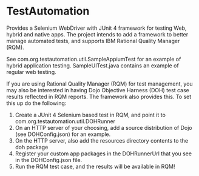 TestAutomation
==============

Provides a Selenium WebDriver with JUnit 4 framework for testing Web, hybrid and native apps.  The project intends to add a framework to better manage automated tests, and supports IBM Rational Quality Manager (RQM).

See com.org.testautomation.util.SampleAppiumTest for an example of hybrid application testing.  SampleUITest.java contains an example of regular web testing.

If you are using Rational Quality Manager (RQM) for test management, you may also be interested in having Dojo Objective Harness (DOH) test case results reflected in RQM reports.
The framework also provides this.  To set this up do the following:

1. Create a JUnit 4 Selenium based test in RQM, and point it to com.org.testautomation.util.DOHRunner
2. On an HTTP server of your choosing, add a source distribution of Dojo (see DOHConfig.json) for an example.  
3. On the HTTP server, also add the resources directory contents to the doh package
4. Register your custom app packages in the DOHRunnerUrl that you see in the DOHConfig.json file.
5. Run the RQM test case, and the results will be available in RQM!
